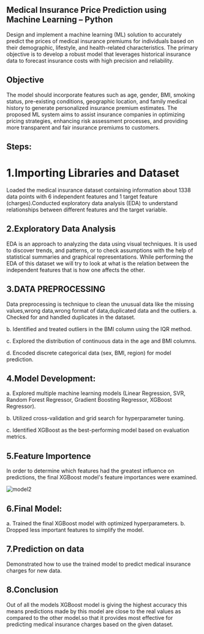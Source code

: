 ## Medical Insurance Price Prediction using Machine Learning – Python
Design and implement a machine learning (ML) solution to accurately predict the prices of medical insurance premiums for individuals based on their demographic, lifestyle, and health-related characteristics. The primary objective is to develop a robust model that leverages historical insurance data to forecast insurance costs with high precision and reliability.

## Objective
The model should incorporate features such as age, gender, BMI, smoking status, pre-existing conditions, geographic location, and family medical history to generate personalized insurance premium estimates. The proposed ML system aims to assist insurance companies in optimizing pricing strategies, enhancing risk assessment processes, and providing more transparent and fair insurance premiums to customers.
## Steps:
# 1.Importing Libraries and Dataset
Loaded the medical insurance dataset containing information about 1338 data points with 6 independent features and 1 target feature (charges).Conducted exploratory data analysis (EDA) to understand relationships between different features and the target variable.
## 2.Exploratory Data Analysis
EDA is an approach to analyzing the data using visual techniques. It is used to discover trends, and patterns, or to check assumptions with the help of statistical summaries and graphical representations. While performing the EDA of this dataset we will try to look at what is the relation between the independent features that is how one affects the other.
## 3.DATA PREPROCESSING
Data preprocessing is technique to clean the unusual data like the missing values,wrong data,wrong format of data,duplicated data and the outliers.
a. Checked for and handled duplicates in the dataset.

b. Identified and treated outliers in the BMI column using the IQR method.

c. Explored the distribution of continuous data in the age and BMI columns.

d. Encoded discrete categorical data (sex, BMI, region) for model prediction.
## 4.Model Development:
a. Explored multiple machine learning models (Linear Regression, SVR, Random Forest Regressor, Gradient Boosting Regressor, XGBoost Regressor).

b. Utilized cross-validation and grid search for hyperparameter tuning.

c. Identified XGBoost as the best-performing model based on evaluation metrics.
## 5.Feature Importence
In order to determine which features had the greatest influence on predictions, the final XGBoost model's feature importances were examined.

![model2](https://github.com/DeepikaDhanaraj/Medical_Insurence_Price_Predict_using-ML/assets/133857686/b988b7bd-0c2c-4da1-961c-4e23baebae64)
## 6.Final Model:
a. Trained the final XGBoost model with optimized hyperparameters.
b. Dropped less important features to simplify the model.
## 7.Prediction on data
Demonstrated how to use the trained model to predict medical insurance charges for new data.
## 8.Conclusion
Out of all the models XGBoost model is giving the highest accuracy this means predictions made by this model are close to the real values as compared to the other model.so that it provides most effective for predicting medical insurance charges based on the given dataset.
